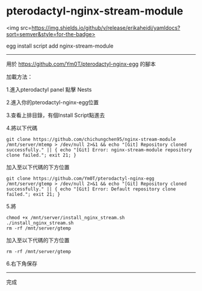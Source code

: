 # pterodactyl-nginx-stream-module
<img src=https://img.shields.io/github/v/release/erikaheidi/yamldocs?sort=semver&style=for-the-badge>

egg install script add nginx-stream-module

---
用於 https://github.com/Ym0T/pterodactyl-nginx-egg 的腳本

加載方法：

1.進入pterodactyl panel 點擊 Nests

2.進入你的pterodactyl-nginx-egg位置

3.查看上排目錄，有個Install Script點進去

4.將以下代碼
```echo "[Git] Cloning nginx-stream-module"
git clone https://github.com/chichungchen95/nginx-stream-module /mnt/server/mtemp > /dev/null 2>&1 && echo "[Git] Repository cloned successfully." || { echo "[Git] Error: nginx-stream-module repository clone failed."; exit 21; }
```
加入至以下代碼的下方位置
```
git clone https://github.com/Ym0T/pterodactyl-nginx-egg /mnt/server/gtemp > /dev/null 2>&1 && echo "[Git] Repository cloned successfully." || { echo "[Git] Error: Default repository clone failed."; exit 21; }
```

5.將
```
chmod +x /mnt/server/install_nginx_stream.sh
./install_nginx_stream.sh
rm -rf /mnt/server/gtemp
```
加入至以下代碼的下方位置
```
rm -rf /mnt/server/gtemp
```

6.右下角保存

---
完成
